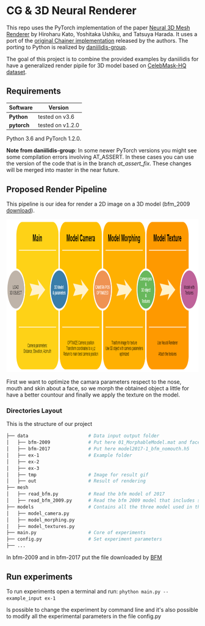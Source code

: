 # CG & 3D Neural Renderer

This repo uses the PyTorch implementation of the paper [Neural 3D Mesh Renderer](http://hiroharu-kato.com/projects_en/neural_renderer.html) by Hiroharu Kato, Yoshitaka Ushiku, and Tatsuya Harada.
It uses a port of the [original Chainer implementation](https://github.com/hiroharu-kato/neural_renderer) released by the authors.
The porting to Python is realized by [daniilidis-group](https://github.com/daniilidis-group/neural_renderer).

The goal of this project is to combine the provided examples by daniilidis for have a generalized render pipile for 3D model based on [CelebMask-HQ dataset](https://github.com/switchablenorms/CelebAMask-HQ/blob/master/README.md).

## Requirements
| Software                                                 | Version         |
| ---------------------------------------------------------|-----------------|
| **Python**                                               |     tested on v3.6    | 
| **pytorch** | tested on v1.2.0 |

Python 3.6 and PyTorch 1.2.0.

**Note from daniilidis-group**: In some newer PyTorch versions you might see some compilation errors involving AT_ASSERT. In these cases you can use the version of the code that is in the branch *at_assert_fix*. These changes will be merged into master in the near future.

## Proposed Render Pipeline

This pipeline is our idea for render a 2D image on a 3D model (bfm_2009 [download](https://faces.dmi.unibas.ch/bfm/index.php?nav=1-2&id=downloads)).

<img src="https://github.com/iacopoerpichini/cg3d-neural-renderer/blob/master/data/pipeline.png" height="400" width="1240">

First we want to optimize the camara parameters respect to the nose, mouth and skin about a face, so we morph the obtained object a little for have a better countour and finally we apply the texture on the model.

### Directories Layout

This is the structure of our project
```bash
├── data                      # Data input output folder
│   ├── bfm-2009              # Put here 01_MorphableModel.mat and face05_4seg.mat
│   ├── bfm-2017              # Put here model2017-1_bfm_nomouth.h5
│   ├── ex-1                  # Example folder 
│   ├── ex-2
│   ├── ex-3
│   ├── tmp                   # Image for result gif
│   ├── out                   # Result of rendering
├── mesh                      
│   ├── read_bfm.py           # Read the bfm model of 2017
│   ├── read_bfm_2009.py      # Read the bfm 2009 model that includes segmentation point 
├── models                    # Contains all the three model used in the pipeline
│   ├── model_camera.py
│   ├── model_morphing.py
│   ├── model_textures.py
├── main.py                   # Core of experiments
├── config.py                 # Set experiment parameters
├── ...                       
```

In bfm-2009 and in bfm-2017 put the file downloaded by [BFM](https://faces.dmi.unibas.ch/bfm/index.php?nav=1-2&id=downloads)

## Run experiments
To run experiments open a terminal and run: ```phython main.py --example_input ex-1```

Is possible to change the experiment by command line and it's also possible to modify all the experimental parameters in the file config.py
